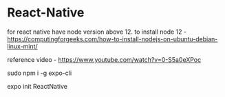 # React-Native

for react native have node version above 12. to install node 12 - https://computingforgeeks.com/how-to-install-nodejs-on-ubuntu-debian-linux-mint/

reference video - https://www.youtube.com/watch?v=0-S5a0eXPoc

sudo npm i -g expo-cli

expo init ReactNative
